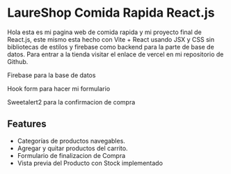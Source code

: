 
# LaureShop Comida Rapida React.js

Hola esta es mi pagina web de comida rapida y mi proyecto final de React.js, este mismo esta hecho con Vite + React usando JSX y CSS sin bibliotecas de estilos y firebase como backend para la parte de base de datos.
Para entrar a la tienda visitar el enlace de vercel en mi repositorio de Github.

Firebase para la base de datos

Hook form para hacer mi formulario

Sweetalert2 para la confirmacion de compra

## Features

- Categorías de productos navegables.
- Agregar y quitar productos del carrito.
- Formulario de finalizacion de Compra
- Vista previa del Producto con Stock implementado

